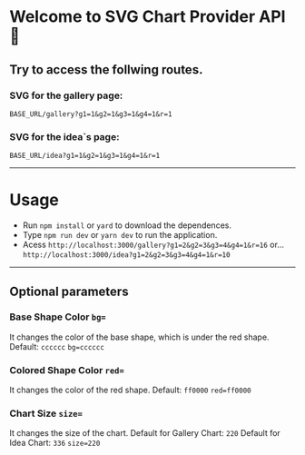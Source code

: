 # Welcome to SVG Chart Provider API 👋

## Try to access the follwing routes.

### SVG for the gallery page:

`BASE_URL/gallery?g1=1&g2=1&g3=1&g4=1&r=1`

### SVG for the idea`s page:

`BASE_URL/idea?g1=1&g2=1&g3=1&g4=1&r=1`

---

# Usage

-   Run `npm install` or `yard` to download the dependences.
-   Type `npm run dev` or `yarn dev` to run the application.
-   Acess `http://localhost:3000/gallery?g1=2&g2=3&g3=4&g4=1&r=16` or...
    `http://localhost:3000/idea?g1=2&g2=3&g3=4&g4=1&r=10`

---

## Optional parameters

### Base Shape Color `bg=`

It changes the color of the base shape, which is under the red shape.
Default: `cccccc`
`bg=cccccc`

### Colored Shape Color `red=`

It changes the color of the red shape.
Default: `ff0000`
`red=ff0000`

### Chart Size `size=`

It changes the size of the chart.
Default for Gallery Chart: `220`
Default for Idea Chart: `336`
`size=220`

